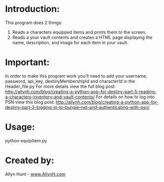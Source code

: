 # Introduction:	
This program does 2 things:
1. Reads a characters equipped items and prints them to the screen.
2. Reads a your vault contents and creates a HTML page displaying the name, description, and image for each item in your vault.

# Important:
In order to make this program work you'll need to add your username, password, api_key, destinyMembershipId and characterId in the Header_file.py
For more details view the full blog post: http://allynh.com/blog/creating-a-python-app-for-destiny-part-5-reading-a-characters-inventory-and-vault-contents/
For details on how to log into PSN view this blog post: http://allynh.com/blog/creating-a-python-app-for-destiny-part-3-logging-in-to-bungie-net-and-authenticating-with-psn/

# Usage:		
python equipItem.py
# Created by:	
Allyn Hunt - www.AllynH.com
